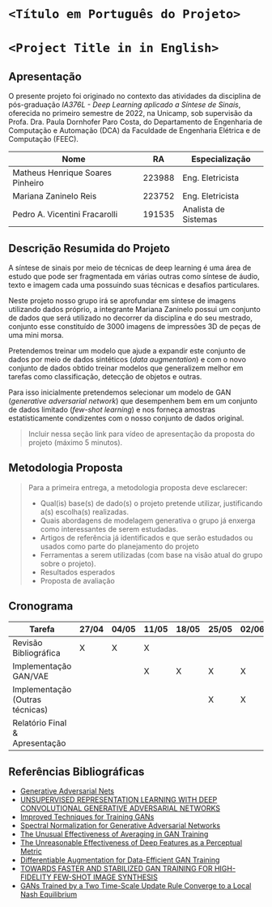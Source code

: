 # `<Título em Português do Projeto>`
# `<Project Title in in English>`

## Apresentação

O presente projeto foi originado no contexto das atividades da disciplina de pós-graduação *IA376L - Deep Learning aplicado a Síntese de Sinais*, 
oferecida no primeiro semestre de 2022, na Unicamp, sob supervisão da Profa. Dra. Paula Dornhofer Paro Costa, do Departamento de Engenharia de Computação e Automação (DCA) da Faculdade de Engenharia Elétrica e de Computação (FEEC).


|Nome  | RA | Especialização|
|--|--|--|
| Matheus Henrique Soares Pinheiro  | 223988  | Eng. Eletricista|
| Mariana Zaninelo Reis| 223752  | Eng. Eletricista|
| Pedro A. Vicentini Fracarolli  | 191535  | Analista de Sistemas|


## Descrição Resumida do Projeto
A síntese de sinais por meio de técnicas de deep learning é uma área de estudo que pode ser fragmentada em várias outras como síntese de áudio, texto e imagem cada uma possuindo suas técnicas e desafios particulares.  

Neste projeto nosso grupo irá se aprofundar em síntese de imagens utilizando dados próprio, a integrante Mariana Zaninelo possui um conjunto de dados que será utilizado no decorrer da disciplina e do seu mestrado, conjunto esse constituído de 3000 imagens de impressões 3D de peças de uma mini morsa.  

Pretendemos treinar um modelo que ajude a expandir este conjunto de dados por meio de dados sintéticos (*data augmentation*) e com o novo conjunto de dados obtido treinar modelos que generalizem melhor em tarefas como classificação, detecção de objetos e outras.  

Para isso inicialmente pretendemos selecionar um modelo de GAN (*generative adversarial network*) que desempenhem bem em um conjunto de dados limitado (*few-shot learning*) e nos forneça amostras estatisticamente condizentes com o nosso conjunto de dados original.

> Incluir nessa seção link para vídeo de apresentação da proposta do projeto (máximo 5 minutos).

## Metodologia Proposta
> Para a primeira entrega, a metodologia proposta deve esclarecer:
> * Qual(is) base(s) de dado(s) o projeto pretende utilizar, justificando a(s) escolha(s) realizadas.
> * Quais abordagens de modelagem generativa o grupo já enxerga como interessantes de serem estudadas.
> * Artigos de referência já identificados e que serão estudados ou usados como parte do planejamento do projeto
> * Ferramentas a serem utilizadas (com base na visão atual do grupo sobre o projeto).
> * Resultados esperados
> * Proposta de avaliação

## Cronograma
|Tarefa                         |27/04|04/05|11/05|18/05|25/05|02/06|09/06|16/06|
|-------------------------------|-----|-----|-----|-----|-----|-----|-----|-----|
|Revisão Bibliográfica          |   X |X    |X    |     |     |     |     |     |
|Implementação GAN/VAE          |     |     |X    |X    |X    |X    |     |     |
|Implementação (Outras técnicas)|     |     |     |     |X    |X    |     |     |
|Relatório Final & Apresentação |     |     |     |     |     |     |X    |X    |

## Referências Bibliográficas
* [Generative Adversarial Nets](https://arxiv.org/abs/1406.2661)
* [UNSUPERVISED REPRESENTATION LEARNING WITH DEEP CONVOLUTIONAL GENERATIVE ADVERSARIAL NETWORKS](https://arxiv.org/abs/1511.06434)
* [Improved Techniques for Training GANs](https://arxiv.org/abs/1606.03498)
* [Spectral Normalization for Generative Adversarial Networks](https://arxiv.org/abs/1802.05957)
* [The Unusual Effectiveness of Averaging in GAN Training](https://arxiv.org/abs/1806.04498)
* [The Unreasonable Effectiveness of Deep Features as a Perceptual Metric](https://arxiv.org/abs/1801.03924)
* [Differentiable Augmentation for Data-Efficient GAN Training](https://arxiv.org/abs/2006.10738)
* [TOWARDS FASTER AND STABILIZED GAN TRAINING FOR HIGH-FIDELITY FEW-SHOT IMAGE SYNTHESIS](https://arxiv.org/abs/2101.04775)
* [GANs Trained by a Two Time-Scale Update Rule Converge to a Local Nash Equilibrium](https://arxiv.org/abs/1706.08500)
